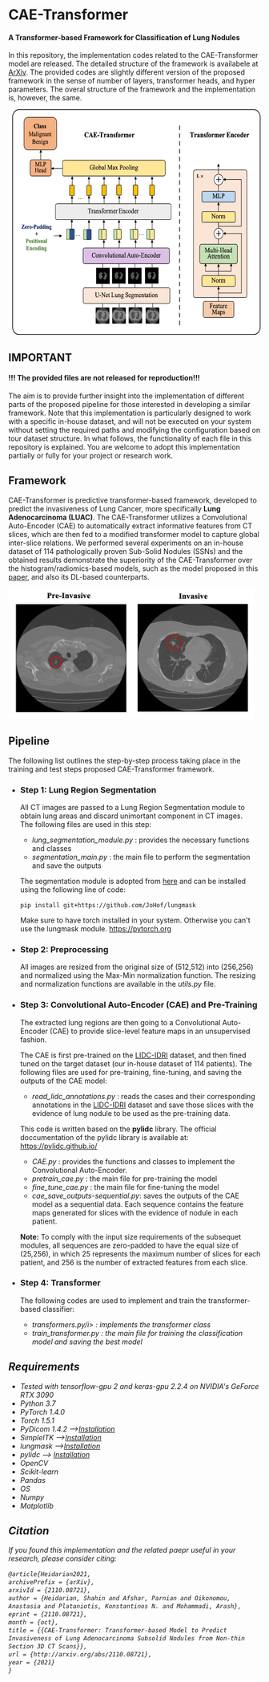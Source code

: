 # CAE-Transformer
<h4> A Transformer-based Framework for Classification of Lung Nodules </h4>

In this repository, the implementation codes related to the CAE-Transformer model are released.
The detailed structure of the framework is availabele at <a href="https://arxiv.org/abs/2110.08721">ArXiv</a>.
The provided codes are slightly different version of the proposed framework in the sense of number of layers, transformer heads, and hyper parameters. The overal structure of the framework and the implementation is, however, the same.


<img src="https://github.com/ShahinSHH/CAE-Transformer/blob/main/Figs/cae-transformer.png" width="630" height="450"/>

## IMPORTANT
<h4>!!! The provided files are not released for reproduction!!!</h4>

The aim is to provide further insight into  the implementation of different parts of the proposed pipeline
for those interested in developing a similar framework.
Note that this implementation is particularly designed to work with a specific in-house dataset, and will not be executed on your system without setting the
required paths and modifying the configuration based on tour dataset structure. In what follows, the functionality of each file in this repository is explained.
You are welcome to adopt this implementation partially or fully for your project or research work.


## Framework
CAE-Transformer is predictive transformer-based framework, developed to predict the invasiveness of Lung Cancer, more specifically <b>Lung Adenocarcinoma (LUAC)</b>.
The CAE-Transformer utilizes a Convolutional Auto-Encoder (CAE) to automatically extract informative features from CT
slices, which are then fed to a modified transformer model to capture global inter-slice relations.
We performed several experiments on an in-house dataset of 114 pathologically proven Sub-Solid Nodules (SSNs) and the obtained results
demonstrate the superiority of the CAE-Transformer over the histogram/radiomics-based models, such as the model proposed in this <a href="https://www.nature.com/articles/s41598-019-42340-5">paper</a>, and also
its DL-based counterparts.

<img src="https://github.com/ShahinSHH/CAE-Transformer/blob/main/Figs/sample-ct.png" width="490" height="260"/>

## Pipeline
The following list outlines the step-by-step process taking place in the training and test steps proposed CAE-Transformer framework.

* <h3>Step 1: Lung Region Segmentation</h3>

    All CT images are passed to a Lung Region Segmentation module to obtain lung areas and discard unimortant component in CT images.
    <br>
    The following files are used in this step:
     * <i>lung_segmentation_module.py</i> : provides the necessary functions and classes
     * <i>segmentation_main.py</i> : the main file to perform the segmentation and save the outputs

     The segmentation module is adopted from <a href="https://github.com/JoHof/lungmask">here</a> and can be installed using the following line of code:

    ```
    pip install git+https://github.com/JoHof/lungmask
    ```

    Make sure to have torch installed in your system. Otherwise you can't use the lungmask module.
    <a href = "https://pytorch.org">https://pytorch.org</a>


* <h3>Step 2: Preprocessing</h3>

    All images are resized from the original size of (512,512) into (256,256) and normalized using the Max-Min normalization function. The resizing and     normalization functions are available in the <i>utils.py</i> file.

* <h3>Step 3: Convolutional Auto-Encoder (CAE) and Pre-Training</h3>

     The extracted lung regions are then going to a Convolutional Auto-Encoder (CAE) to provide slice-level feature maps in an unsupervised fashion.

     The CAE is first pre-trained on the <a href= "https://wiki.cancerimagingarchive.net/display/Public/LIDC-IDRI">LIDC-IDRI</a> dataset, and then fined tuned on   the target dataset (our in-house dataset of 114 patients). The following files are used for pre-training, fine-tuning, and saving the outputs of the CAE model:

    * <i>read_lidc_annotations.py</i> : reads the cases and their corresponding annotations in the <a href=     "https://wiki.cancerimagingarchive.net/display/Public/LIDC-IDRI">LIDC-IDRI</a> dataset and save those slices with the evidence of lung nodule to be used as the pre-training data.
  
     This code is written based on the <b>pylidc</b> library. The official doccumentation of the pylidc library is available at: https://pylidc.github.io/
  
    * <i>CAE.py</i> : provides the functions and classes to implement the Convolutional Auto-Encoder.
    * <i>pretrain_cae.py</i> : the main file for pre-training the model 
    * <i>fine_tune_cae.py</i> : the main file for fine-tuning the model
    * <i>cae_save_outputs-sequential.py</i>: saves the outputs of the CAE model as a sequential data. Each sequence contains the feature maps generated for  slices  with the evidence of nodule in each patient.

     <b>Note:</b> To comply with the input size requirements of the subsequet modules, all sequences are zero-padded to have the equal size of (25,256), in which   25 represents the maximum number of slices for each patient, and 256 is the number of extracted features from each slice.


* <h3>Step 4: Transformer</h3>

  The following codes are used to implement and train the transformer-based classifier:
  * <i>transformers.py/i> : implements the transformer class
  * <i>train_transformer.py</i> : the main file for training the classification model and saving the best model

## Requirements
 
* Tested with tensorflow-gpu 2 and keras-gpu 2.2.4 on NVIDIA's GeForce RTX 3090
* Python 3.7
* PyTorch 1.4.0
* Torch 1.5.1
* PyDicom 1.4.2 --><a href="https://pydicom.github.io/pydicom/stable/tutorials/installation.html">Installation<a/>
* SimpleITK --><a href="https://simpleitk.readthedocs.io/en/v1.1.0/Documentation/docs/source/installation.html">Installation</a>
* lungmask --><a href="https://github.com/JoHof/lungmask">Installation</a>
* pylidc --> <a href="https://github.com/notmatthancock/pylidc">Installation</a>
* OpenCV
* Scikit-learn
* Pandas
* OS
* Numpy
* Matplotlib

## Citation
If you found this implementation and the related paepr useful in your research, please consider citing:

```
@article{Heidarian2021,
archivePrefix = {arXiv},
arxivId = {2110.08721},
author = {Heidarian, Shahin and Afshar, Parnian and Oikonomou, Anastasia and Plataniotis, Konstantinos N. and Mohammadi, Arash},
eprint = {2110.08721},
month = {oct},
title = {{CAE-Transformer: Transformer-based Model to Predict Invasiveness of Lung Adenocarcinoma Subsolid Nodules from Non-thin Section 3D CT Scans}},
url = {http://arxiv.org/abs/2110.08721},
year = {2021}
}

```
